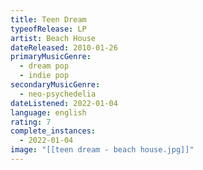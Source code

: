 ```yaml
---
title: Teen Dream
typeofRelease: LP
artist: Beach House
dateReleased: 2010-01-26
primaryMusicGenre:
  - dream pop
  - indie pop
secondaryMusicGenre:
  - neo-psychedelia
dateListened: 2022-01-04
language: english
rating: 7
complete_instances:
  - 2022-01-04
image: "[[teen dream - beach house.jpg]]"
---
```


